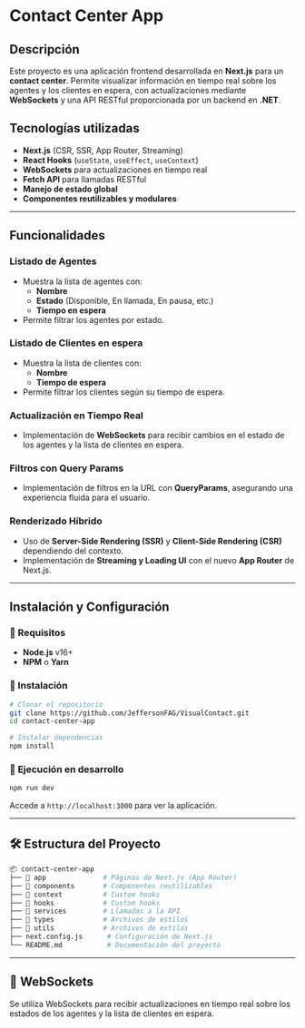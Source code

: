 #  Contact Center App

## Descripción

Este proyecto es una aplicación frontend desarrollada en **Next.js** para un **contact center**. Permite visualizar información en tiempo real sobre los agentes y los clientes en espera, con actualizaciones mediante **WebSockets** y una API RESTful proporcionada por un backend en **.NET**.

## Tecnologías utilizadas

- **Next.js** (CSR, SSR, App Router, Streaming)
- **React Hooks** (`useState`, `useEffect`, `useContext`)
- **WebSockets** para actualizaciones en tiempo real
- **Fetch API** para llamadas RESTful
- **Manejo de estado global**
- **Componentes reutilizables y modulares**

---

## Funcionalidades

###  Listado de Agentes
- Muestra la lista de agentes con:
  - **Nombre**
  - **Estado** (Disponible, En llamada, En pausa, etc.)
  - **Tiempo en espera**
- Permite filtrar los agentes por estado.

###  Listado de Clientes en espera
- Muestra la lista de clientes con:
  - **Nombre**
  - **Tiempo de espera**
- Permite filtrar los clientes según su tiempo de espera.

###  Actualización en Tiempo Real
- Implementación de **WebSockets** para recibir cambios en el estado de los agentes y la lista de clientes en espera.

###  Filtros con Query Params
- Implementación de filtros en la URL con **QueryParams**, asegurando una experiencia fluida para el usuario.

###  Renderizado Híbrido
- Uso de **Server-Side Rendering (SSR)** y **Client-Side Rendering (CSR)** dependiendo del contexto.
- Implementación de **Streaming y Loading UI** con el nuevo **App Router** de Next.js.

---

##  Instalación y Configuración

### 🔹 Requisitos
- **Node.js** v16+
- **NPM** o **Yarn**

### 🔹 Instalación
```bash
# Clonar el repositorio
git clone https://github.com/JeffersonFAG/VisualContact.git
cd contact-center-app

# Instalar dependencias
npm install  
```

### 🔹 Ejecución en desarrollo
```bash
npm run dev  
```
Accede a `http://localhost:3000` para ver la aplicación.

---

## 🛠 Estructura del Proyecto
```bash
📦 contact-center-app
├── 📂 app              # Páginas de Next.js (App Router)
├── 📂 components       # Componentes reutilizables
├── 📂 context          # Custom hooks
├── 📂 hooks            # Custom hooks
├── 📂 services         # Llamadas a la API
├── 📂 types            # Archivos de estilos
├── 📂 utils            # Archivos de estilos
├── next.config.js      # Configuración de Next.js
└── README.md           # Documentación del proyecto
```

---

## 📡 WebSockets
Se utiliza WebSockets para recibir actualizaciones en tiempo real sobre los estados de los agentes y la lista de clientes en espera.


